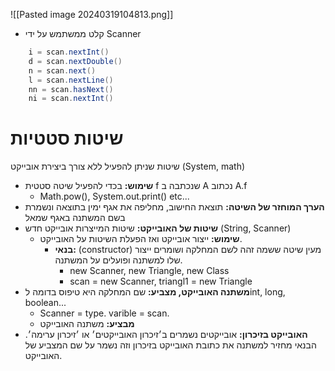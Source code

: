![[Pasted image 20240319104813.png]]
- קלט ממשתמש על ידי Scanner
```java
	i = scan.nextInt()
	d = scan.nextDouble()
	n = scan.next()
	l = scan.nextLine()
	nn = scan.hasNext()
	ni = scan.nextInt()
```
# שיטות סטטיות 
שיטות שניתן להפעיל ללא צורך ביצירת אובייקט (System, math)
- **שימוש:** בכדי להפעיל שיטה סטטית f שנכתבה ב A נכתוב A.f
	- Math.pow(), System.out.print() etc...
- **הערך המוחזר של השיטה:** תוצאת החישוב, מחליפה את אגף ימין בתוצאה ונשמרת בשם המשתנה באגף שמאל
- **שיטות של האובייקט:** שיטות המייצרות אובייקט חדש (String, Scanner)
	- **שימוש:** ייצור אובייקט ואז הפעלת השיטות על האובייקט.
		- **בנאי:** (constructor) מעין שיטה ששמה זהה לשם המחלקה ושומרים ייצור שלו למשתנה ופועלים על המשתנה.
			- new Scanner, new Triangle, new Class
			- scan = new Scanner, triangl1 = new Triangle
- **משתנה האובייקט, מצביע:** שם המחלקה היא טיפוס בדומה לint, long, boolean...
	- Scanner = type. varible = scan.
	- **מבציע:** משתנה האובייקט
- **האובייקט בזיכרון:** אובייקטים נשמרים ב׳זיכרון האובייקטים׳ או ׳זיכרון ערימה׳. הבנאי מחזיר למשתנה את כתובת האובייקט בזיכרון וזה נשמר על שם המצביע של האובייקט.
